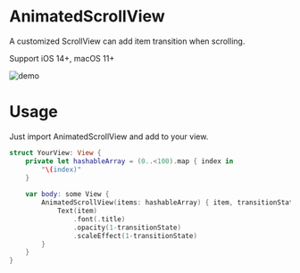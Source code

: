 # AnimatedScrollView

A customized ScrollView can add item transition when scrolling.

Support iOS 14+, macOS 11+

![demo]("demo.gif")

# Usage
Just import AnimatedScrollView and add to your view.

```swift
struct YourView: View {
    private let hashableArray = (0..<100).map { index in
        "\(index)"
    }
    
    var body: some View {
        AnimatedScrollView(items: hashableArray) { item, transitionState in
            Text(item)
                .font(.title)
                .opacity(1-transitionState)
                .scaleEffect(1-transitionState)
        }
    }
}
```
